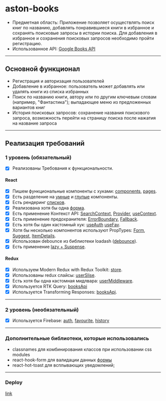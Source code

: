 # aston-books

- Предметная область: Приложение позволяет осуществлять поиск книг по названию, добавлять понравившиеся книги в избранное и сохранять поисковые запросы в истории поиска. Для добавления в избранное и сохранения поисковых запросов необходимо пройти регистрацию.
- Использованное API: [Google Books API](https://developers.google.com/books)

---

## Основной функционал

- Регистрация и авторизация пользователей
- Добавление в избранное: пользователь может добавлять или удалять книги из списка избранных
- Поиск по названию книги, автору или по другим ключевым словам (например, "Фантастика"); выпадающее меню из предложенных вариантов книг
- История поисковых запросов: сохранение названия поискового запроса, возможность перейти на страницу поиска после нажатия на название запроса

---

## Реализация требований

### 1 уровень (обязательный)

- [x] Реализованы Требования к функциональности.

#### React

- [x] Пишем функциональные компоненты c хуками: [components](src/components), [pages](src/pages).
- [x] Есть разделение на [умные](src/components/Card/Card.jsx) и [глупые](src/components/HistoryList/HistoryList.jsx) компоненты.
- [x] Есть рендеринг [списков](src/pages/MainPage/MainPage.jsx).
- [x] Реализована хотя бы одна [форма](src/components/Form/Form.jsx).
- [x] Есть применение Контекст API: [SearchContext](src/context/searchContext.js), [Provider](src/App.jsx), [useContext](src/components/SearchForm/SearchForm.jsx).
- [x] Есть применение предохранителя: [ErrorBoundary](src/App.jsx), [Fallback](src/components/Fallback/).
- [x] Есть хотя бы один кастомный хук: [useAuth](src/hooks/useAuth.js) [useFav](src/hooks/useFav.js).
- [x] Хотя бы несколько компонентов используют PropTypes: [Form](src/components/Form/Form.jsx), [Suggest](src/components/Suggest/Suggests.jsx), [ItemDetails](src/components/ItemDetails/ItemDetails.jsx).
- [x] Использован debounce из библиотеки loadash ([debounce](src/components/SearchForm/SearchForm.jsx)).
- [x] Есть применение [lazy + Suspense](src/router/AppRouter.jsx).

#### Redux

- [x] Используем Modern Redux with Redux Toolkit: [store](src/store/store.js).
- [x] Использованы redux слайсы: [userSlise](src/store/reducers/userSlice.js).
- [x] Есть хотя бы одна кастомная мидлвара: [userMiddleware](src/store/middlewares/userMiddleware.js).
- [x] Используется RTK Query: [booksApi](src/api/booksApi.js)
- [x] Используется Transforming Responses: [booksApi](src/api/booksApi.js).

---

### 2 уровень (необязательный)

- [x] Используется Firebase: [auth](src/hooks/useAuth.js), [favourite](src/api/favApi.js), [history](src/api/historyApi.js)

---

### Дополнительные библиотеки, которые использовались

- classnames для комбинирования классов при использовании css modules
- react-hook-form для валидации данных [формы](src/components/Form/Form.tsx)
- react-hot-toast для всплывающих уведомлений;

---

### Deploy

[link](https://astonbooksproject2023.netlify.app/)
